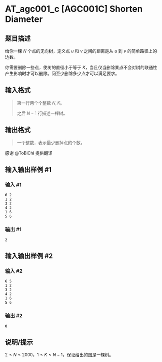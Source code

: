 # AT_agc001_c [AGC001C] Shorten Diameter

## 题目描述

给你一棵 $N$ 个点的无向树，定义点 $u$ 和 $v$ 之间的距离是从 $u$ 到 $v$ 的简单路径上的边数。

你需要删除一些点，使树的直径小于等于 $K$，当且仅当删除某点不会对树的联通性产生影响时才可以删除。问至少删除多少点才可以满足要求。

## 输入格式

>
>第一行两个个整数 $N, K$。
>
>之后 $N - 1$ 行描述一棵树。
>

## 输出格式

>
>一个整数，表示最少删掉点的个数。

感谢 @ToBiChi 提供翻译

## 输入输出样例 #1

### 输入 #1

```
6 2
1 2
3 2
4 2
1 6
5 6
```

### 输出 #1

```
2
```

## 输入输出样例 #2

### 输入 #2

```
6 5
1 2
3 2
4 2
1 6
5 6
```

### 输出 #2

```
0
```

## 说明/提示

$2≤N≤2000$，$1≤K≤N-1$，保证给出的图是一棵树。